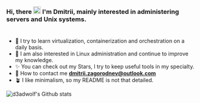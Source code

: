 ### Hi, there <img src="https://raw.githubusercontent.com/MartinHeinz/MartinHeinz/master/wave.gif" width="20"> I'm **Dmitrii**, mainly interested in administering servers and Unix systems.
<h1></h1>

- 🐳 I try to learn virtualization, containerization and orchestration on a daily basis.
- 🐧 I am also interested in Linux administration and continue to improve my knowledge.
- ✨ You can check out my Stars, I try to keep useful tools in my specialty.
- 📨 How to contact me **dmitrii.zagorodnev@outlook.com**
- 🪴 I like minimalism, so my README is not that detailed.

![d3adwolf's Github stats](https://github-readme-stats.vercel.app/api?username=d3adwolf&show_icons=true&hide_border=true&count_private=true&theme=github_dark)
